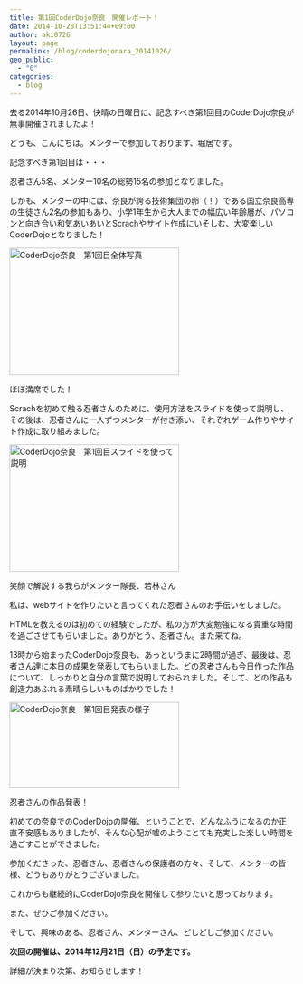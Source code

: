 ```yaml
---
title: 第1回CoderDojo奈良　開催レポート！
date: 2014-10-28T13:51:44+09:00
author: aki0726
layout: page
permalink: /blog/coderdojonara_20141026/
geo_public:
  - "0"
categories:
  - blog
---
```

去る2014年10月26日、快晴の日曜日に、記念すべき第1回目のCoderDojo奈良が無事開催されましたよ！

どうも、こんにちは。メンターで参加しております、堀居です。

記念すべき第1回目は・・・

忍者さん5名、メンター10名の総勢15名の参加となりました。

しかも、メンターの中には、奈良が誇る技術集団の卵（！）である国立奈良高専の生徒さん2名の参加もあり、小学1年生から大人までの幅広い年齢層が、パソコンと向き合い和気あいあいとScrachやサイト作成にいそしむ、大変楽しいCoderDojoとなりました！

[<img src="/assets/images/2014/10/e58699e79c9f-2014-10-26-13-03-02.jpg" alt="CoderDojo奈良　第1回目全体写真" width="300" height="225"  />](/images/2014/10/e58699e79c9f-2014-10-26-13-03-02.jpg)
  
ほぼ満席でした！ 

Scrachを初めて触る忍者さんのために、使用方法をスライドを使って説明し、その後は、忍者さんに一人ずつメンターが付き添い、それぞれゲーム作りやサイト作成に取り組みました。

[<img src="/assets/images/2014/10/e58699e79c9f-2014-10-26-13-43-42.jpg" alt="CoderDojo奈良　第1回目スライドを使って説明" width="300" height="225" />](/images/2014/10/e58699e79c9f-2014-10-26-13-43-42.jpg)
  
笑顔で解説する我らがメンター隊長、若林さん 

私は、webサイトを作りたいと言ってくれた忍者さんのお手伝いをしました。
  
HTMLを教えるのは初めての経験でしたが、私の方が大変勉強になる貴重な時間を過ごさせてもらいました。ありがとう、忍者さん。また来てね。

13時から始まったCoderDojo奈良も、あっというまに2時間が過ぎ、最後は、忍者さん達に本日の成果を発表してもらいました。どの忍者さんも今日作った作品について、しっかりと自分の言葉で説明しておられました。そして、どの作品も創造力あふれる素晴らしいものばかりでした！

[<img src="/assets/images/2014/10/e382ade383a3e38397e38381e383a3.jpg" alt="CoderDojo奈良　第1回目発表の様子" width="300" height="152" />](/images/2014/10/e382ade383a3e38397e38381e383a3.jpg)
  
忍者さんの作品発表！ 

初めての奈良でのCoderDojoの開催、ということで、どんなふうになるのか正直不安感もありましたが、そんな心配が嘘のようにとても充実した楽しい時間を過ごすことができました。
  
参加くださった、忍者さん、忍者さんの保護者の方々、そして、メンターの皆様、どうもありがとうございました。

これからも継続的にCoderDojo奈良を開催して参りたいと思っております。
  
また、ぜひご参加ください。

そして、興味のある、忍者さん、メンターさん、どしどしご参加ください。

**次回の開催は、2014年12月21日（日）の予定です。**
  
詳細が決まり次第、お知らせします！